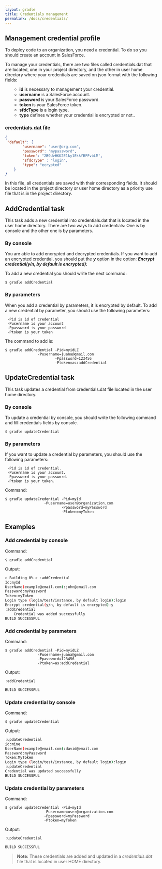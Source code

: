 ```yaml
---
layout: gradle
title: Credentials management
permalink: /docs/credentials/
---
```

## Management credential profile

To deploy code to an organization, you need a credential. To do so you should create an account in SalesForce.


To manage your credentials, there are two files called credentials.dat that are located, one in your project directory, and the other in user home directory where your credentials are saved on json format with the following fields:
<ol>
	<ul>
		<li><strong>id</strong> is necessary to management your credential.</li>
		<li><strong>username</strong> is a SalesForce account.</li>
		<li><strong>password</strong> is your SalesForce password.</li>
		<li><strong>token</strong> is your SalesForce token.</li>
		<li><strong>sfdcType</strong> is a login type.</li>
		<li><strong>type</strong> defines whether  your credential is encrypted  or not..</li>
	</ul>
</ol>

### **credentials.dat file**
```json
{
 "default": {
        "username": "user@org.com",
        "password": "mypassword",
        "token": "2B9UvHKK2E1ky1EkkYBPFvbLM",
        "sfdcType" : "login",
        "type": "ecrypted"
    }
}
```

In this file, all credentials are saved with their corresponding fields. It should be located in the project directory or user home directory as a priority use file that is in the project directory.

## AddCredential task


This task adds a new credential into credentials.dat that is located in the user home directory. There are two ways to add credentials: One is by console and the other one is by parameters.

###  By console


You are able to add encrypted and decrypted credentials. If you want to add an encrypted credential, you should put the ***y*** option in the option: ***Encrypt credential(y/n, by default is encrypted):***

To add a new credential you should write the next command:

	$ gradle addCredential

### By parameters
When you add a credential by parameters, it is encrypted by default. To add a new credential by parameter, you should use the following parameters:

	 -Pid is id of credential
	 -Pusername is your account
	 -Ppassword is your password
	 -Ptoken is your token

The command to add is:

	$ gradle addCredential -Pid=myidLZ 
			       -Pusername=juana@gmail.com
	                       -Ppassword=123456 
	                       -Ptoken=as:addCredential



## UpdateCredential  task

This task updates a credential from credentials.dat file located in the user home directory.

### By console

To update a credential by console, you should write the following command and fill credentials fields by console.

	$ gradle updateCredential


### By parameters
If you want to update a credential by parameters, you should use the following parameters:

	 -Pid is id of credential.
	 -Pusername is your account.
	 -Ppassword is your password.
	 -Ptoken is your token.

Command:

	$ gradle updateCredential -Pid=myId 
			          -Pusername=user@organization.com
	                          -Ppassword=myPassword 
	                          -Ptoken=myToken


## Examples

### Add credential by console

Command:

	$ gradle addCredential

Output:

```bash
> Building 0% > :addCredential
Id:myId
UserName(example@email.com):john@email.com
Password:myPassword
Token:myToken
Login type (login/test/instance, by default login):login
Encrypt credential(y/n, by default is encrypted):y
:addCredential
	Credential was added successfully
BUILD SUCCESSFUL
```

### Add credential by parameters

Command:

	$ gradle addCredential -Pid=myidLZ 
			       -Pusername=juana@gmail.com
			       -Ppassword=123456 
			       -Ptoken=as:addCredential

Output:

```bash
:addCredential

BUILD SUCCESSFUL
```


### Update credential by console

Command:

	$ gradle updateCredential

Output:

```bash
:updateCredential
id:mine
UserName(example@email.com):david@email.com
Password:myPassword
Token:MyToken
Login type (login/test/instance, by default login):login
:updateCredential
Credential was updated successfully
BUILD SUCCESSFUL
```

### Update credential by parameters

Command:

	$ gradle updateCredential -Pid=myId 
			          -Pusername=user@organization.com
		    		  -Ppassword=myPassword 
		    		  -Ptoken=myToken

Output:

```bash
:updateCredential

BUILD SUCCESSFUL
```

> **Note:** These credentials are added and updated in a *credentials.dat* file that is located in user HOME directory.
